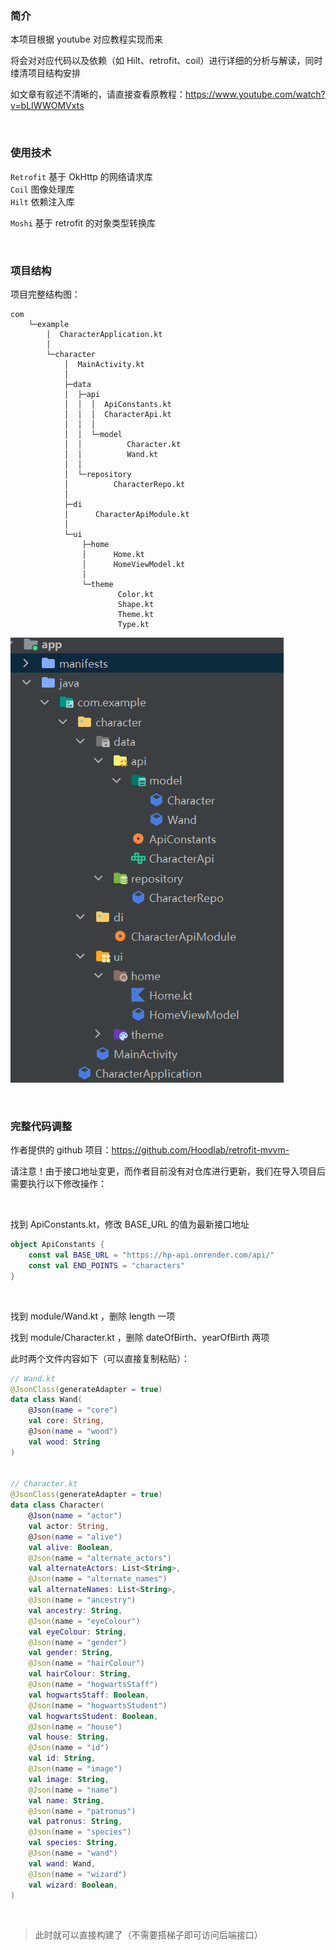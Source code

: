 ### 简介

本项目根据 youtube 对应教程实现而来

将会对对应代码以及依赖（如 Hilt、retrofit、coil）进行详细的分析与解读，同时缕清项目结构安排

如文章有叙述不清晰的，请直接查看原教程：https://www.youtube.com/watch?v=bLIWWOMVxts

<br>

### 使用技术

`Retrofit` 基于 OkHttp 的网络请求库  
`Coil` 图像处理库  
`Hilt` 依赖注入库

`Moshi` 基于 retrofit 的对象类型转换库

<br>

### 项目结构

项目完整结构图：

```
com
    └─example
        │  CharacterApplication.kt
        │
        └─character
            │  MainActivity.kt
            │
            ├─data
            │  ├─api
            │  │  │  ApiConstants.kt
            │  │  │  CharacterApi.kt
            │  │  │
            │  │  └─model
            │  │          Character.kt
            │  │          Wand.kt
            │  │
            │  └─repository
            │          CharacterRepo.kt
            │
            ├─di
            │      CharacterApiModule.kt
            │
            └─ui
                ├─home
                │      Home.kt
                │      HomeViewModel.kt
                │
                └─theme
                        Color.kt
                        Shape.kt
                        Theme.kt
                        Type.kt
```

![](../../imgs/prj/potter/p1.png)

<br>

### 完整代码调整

作者提供的 github 项目：https://github.com/Hoodlab/retrofit-mvvm-

请注意！由于接口地址变更，而作者目前没有对仓库进行更新，我们在导入项目后需要执行以下修改操作：

<br>

找到 ApiConstants.kt，修改 BASE_URL 的值为最新接口地址

```kotlin
object ApiConstants {
    const val BASE_URL = "https://hp-api.onrender.com/api/"
    const val END_POINTS = "characters"
}
```

<br>

找到 module/Wand.kt ，删除 length 一项

找到 module/Character.kt ，删除 dateOfBirth、yearOfBirth 两项

此时两个文件内容如下（可以直接复制粘贴）：

```kotlin
// Wand.kt
@JsonClass(generateAdapter = true)
data class Wand(
    @Json(name = "core")
    val core: String,
    @Json(name = "wood")
    val wood: String
)


// Character.kt
@JsonClass(generateAdapter = true)
data class Character(
    @Json(name = "actor")
    val actor: String,
    @Json(name = "alive")
    val alive: Boolean,
    @Json(name = "alternate_actors")
    val alternateActors: List<String>,
    @Json(name = "alternate_names")
    val alternateNames: List<String>,
    @Json(name = "ancestry")
    val ancestry: String,
    @Json(name = "eyeColour")
    val eyeColour: String,
    @Json(name = "gender")
    val gender: String,
    @Json(name = "hairColour")
    val hairColour: String,
    @Json(name = "hogwartsStaff")
    val hogwartsStaff: Boolean,
    @Json(name = "hogwartsStudent")
    val hogwartsStudent: Boolean,
    @Json(name = "house")
    val house: String,
    @Json(name = "id")
    val id: String,
    @Json(name = "image")
    val image: String,
    @Json(name = "name")
    val name: String,
    @Json(name = "patronus")
    val patronus: String,
    @Json(name = "species")
    val species: String,
    @Json(name = "wand")
    val wand: Wand,
    @Json(name = "wizard")
    val wizard: Boolean,
)
```

<br>

> 此时就可以直接构建了（不需要搭梯子即可访问后端接口）
